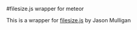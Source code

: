 #filesize.js wrapper for meteor

This is a wrapper for [filesize.js](http://filesizejs.com/) by Jason Mulligan
